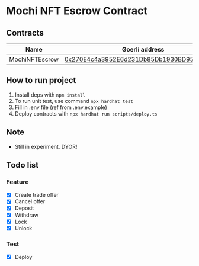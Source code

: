 # Mochi NFT Escrow Contract

## Contracts

| Name                  | Goerli address                                                                                                                |
|-----------------------|--------------------------------------------------------------------------------------------------------------------------------|
| MochiNFTEscrow        | [0x270E4c4a3952E6d231Db85Db1930BD95b4fc50e8](https://goerli.etherscan.io/address/0x270E4c4a3952E6d231Db85Db1930BD95b4fc50e8)  |

## How to run project

1. Install deps with `npm install`
2. To run unit test, use command `npx hardhat test`
3. Fill in .env file (ref from .env.example)
4. Deploy contracts with `npx hardhat run scripts/deploy.ts`

## Note
- Still in experiment. DYOR!

## Todo list

### Feature
- [x] Create trade offer
- [x] Cancel offer 
- [x] Deposit
- [x] Withdraw
- [x] Lock
- [x] Unlock

### Test
- [x] Deploy